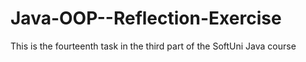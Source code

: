 # Java-OOP--Reflection-Exercise
This is the fourteenth task in the third part of the SoftUni Java course
